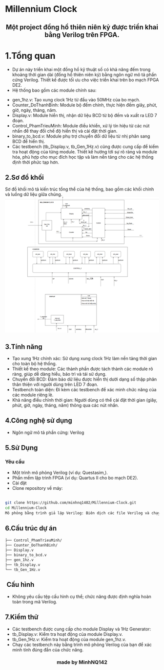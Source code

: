 #  Millennium Clock
<div align="center">

## Một project đồng hồ thiên niên kỷ được triển khai bằng Verilog trên FPGA.

</div>

# 1.Tổng quan
-   Dự án này triển khai một đồng hồ kỹ thuật số có khả năng đếm trong khoảng thời gian dài (đồng hồ thiên niên kỷ) bằng ngôn ngữ mô tả phần cứng Verilog. Thiết kế được tối ưu cho việc triển khai trên bo mạch FPGA DE2.
-   Hệ thống bao gồm các module chính sau:
*  gen_1hz.v: Tạo xung clock 1Hz từ đầu vào 50MHz của bo mạch.
*  Counter_DoThanhBinh: Module bộ đếm chính, thực hiện đếm giây, phút, giờ, ngày, tháng, năm.
*  Display.v: Module hiển thị, nhận dữ liệu BCD từ bộ đếm và xuất ra LED 7 đoạn.
*  Control_PhamTrieuMinh: Module điều khiển, xử lý tín hiệu từ các nút nhấn để thay đổi chế độ hiển thị và cài đặt thời gian.
*  binary_to_bcd.v: Module phụ trợ chuyển đổi dữ liệu từ nhị phân sang BCD để hiển thị.
*  Các testbench (tb_Display.v, tb_Gen_1Hz.v) cũng được cung cấp để kiểm tra hoạt động của từng module. Thiết kế hướng tới sự rõ ràng và module hóa, phù hợp cho mục đích học tập và làm nền tảng cho các hệ thống định thời phức tạp hơn.
## 2.Sơ đồ khối
Sơ đồ khối mô tả kiến trúc tổng thể của hệ thống, bao gồm các khối chính và luồng dữ liệu giữa chúng.
![Diagram](./diagram.png)
## 3.Tính năng
-   Tạo xung 1Hz chính xác: Sử dụng xung clock 1Hz làm nền tảng thời gian cho toàn bộ hệ thống.
-   Thiết kế theo module: Các thành phần được tách thành các module rõ ràng, giúp dễ dàng hiểu, bảo trì và tái sử dụng.
-   Chuyển đổi BCD: Đảm bảo dữ liệu được hiển thị dưới dạng số thập phân thân thiện với người dùng trên LED 7 đoạn.
-   Testbench toàn diện: Đi kèm các testbench để xác minh chức năng của các module riêng lẻ.
-   Khả năng điều chỉnh thời gian: Người dùng có thể cài đặt thời gian (giây, phút, giờ, ngày, tháng, năm) thông qua các nút nhấn.
## 4.Công nghệ sử dụng
-   Ngôn ngữ mô tả phần cứng: Verilog
## 5.Sử Dụng
### Yêu cầu
-   Một trình mô phỏng Verilog (ví dụ: Questasim,).
-   Phần mềm lập trình FPGA (ví dụ: Quartus II cho bo mạch DE2).
-   Cài đặt
-   Clone repository về máy:

```Bash

git clone https://github.com/minhnq1402/Millennium-Clock.git
cd Millennium-Clock
Mô phỏng bằng trình giả lập Verilog: Biên dịch các file Verilog và chạy các testbench. Tham khảo tài liệu của trình mô phỏng bạn chọn để biết hướng dẫn cụ thể.
```
## 6.Cấu trúc dự án
```Millennium-Clock/
├── Control_PhamTrieuMinh/
├── Counter_DoThanhBinh/
├── Display.v
├── binary_to_bcd.v
├── gen_1hz.v
├── tb_Display.v
└── tb_Gen_1Hz.v
```
## ️ Cấu hình
-   Không yêu cầu tệp cấu hình cụ thể; chức năng được định nghĩa hoàn toàn trong mã Verilog.
## 7.Kiểm thử
-   Các testbench được cung cấp cho module Display và 1Hz Generator:
-   tb_Display.v: Kiểm tra hoạt động của module Display.v.
-   tb_Gen_1Hz.v: Kiểm tra hoạt động của module gen_1hz.v.
-   Chạy các testbench này bằng trình mô phỏng Verilog của bạn để xác minh tính đúng đắn của chức năng.
<div align="center">

### made by MinhNQ142

</div>